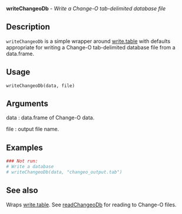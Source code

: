 





**writeChangeoDb** - *Write a Change-O tab-delimited database file*

Description
--------------------

`writeChangeoDb` is a simple wrapper around [write.table](http://www.inside-r.org/r-doc/utils/write.table) with defaults 
appropriate for writing a Change-O tab-delimited database file from a data.frame.

Usage
--------------------

```
writeChangeoDb(data, file)
```

Arguments
-------------------

data
:   data.frame of Change-O data.

file
:   output file name.





Examples
-------------------

```R
### Not run:
# Write a database
# writeChangeoDb(data, "changeo_output.tab")
```



See also
-------------------

Wraps [write.table](http://www.inside-r.org/r-doc/utils/write.table). See [readChangeoDb](readChangeoDb.md) for reading to Change-O files.



